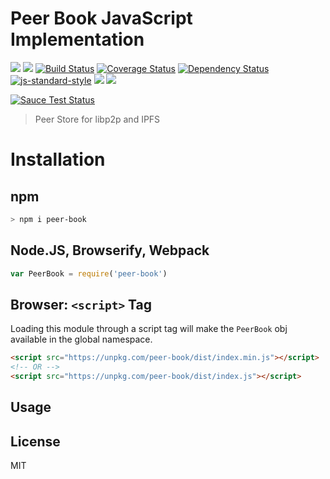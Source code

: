 # Peer Book JavaScript Implementation

[![](https://img.shields.io/badge/made%20by-Protocol%20Labs-blue.svg?style=flat-square)](http://ipn.io)
[![](https://img.shields.io/badge/freenode-%23ipfs-blue.svg?style=flat-square)](http://webchat.freenode.net/?channels=%23ipfs)
[![Build Status](https://travis-ci.org/libp2p/js-peer-book.svg?style=flat-square)](https://travis-ci.org/libp2p/js-peer-book)
[![Coverage Status](https://coveralls.io/repos/github/libp2p/js-peer-book/badge.svg?branch=master)](https://coveralls.io/github/libp2p/js-peer-book?branch=master)
[![Dependency Status](https://david-dm.org/libp2p/js-peer-book.svg?style=flat-square)](https://david-dm.org/libp2p/js-peer-book)
[![js-standard-style](https://img.shields.io/badge/code%20style-standard-brightgreen.svg?style=flat-square)](https://github.com/feross/standard)
![](https://img.shields.io/badge/npm-%3E%3D3.0.0-orange.svg?style=flat-square)
![](https://img.shields.io/badge/Node.js-%3E%3D4.0.0-orange.svg?style=flat-square)

[![Sauce Test Status](https://saucelabs.com/browser-matrix/js-peer-book.svg)](https://saucelabs.com/u/js-peer-book)

> Peer Store for libp2p and IPFS

# Installation

## npm

```sh
> npm i peer-book
```

## Node.JS, Browserify, Webpack

```JavaScript
var PeerBook = require('peer-book')
```

## Browser: `<script>` Tag

Loading this module through a script tag will make the `PeerBook` obj available in the global namespace.

```html
<script src="https://unpkg.com/peer-book/dist/index.min.js"></script>
<!-- OR -->
<script src="https://unpkg.com/peer-book/dist/index.js"></script>
```

## Usage

## License

MIT

